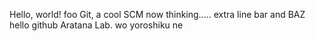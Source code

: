 Hello, world!
foo
Git, a cool SCM
now thinking.....
extra line
bar and BAZ
hello github
Aratana Lab. wo yoroshiku ne
